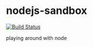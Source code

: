 nodejs-sandbox
==============

[![Build Status](https://travis-ci.org/winniehell/nodejs-sandbox.svg?branch=master)](https://travis-ci.org/winniehell/nodejs-sandbox)

playing around with node
